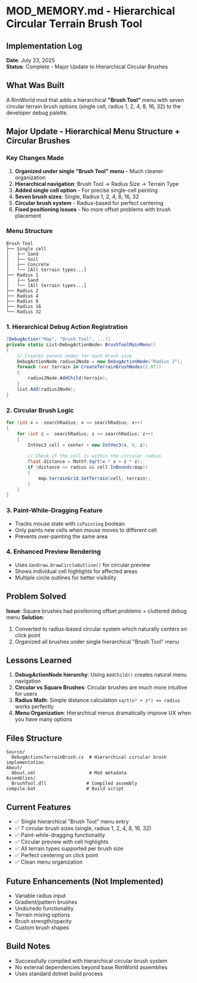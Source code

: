 # MOD_MEMORY.md - Hierarchical Circular Terrain Brush Tool

## Implementation Log
**Date**: July 23, 2025  
**Status**: Complete - Major Update to Hierarchical Circular Brushes

## What Was Built
A RimWorld mod that adds a hierarchical **"Brush Tool"** menu with seven circular terrain brush options (single cell, radius 1, 2, 4, 8, 16, 32) to the developer debug palette.

## Major Update - Hierarchical Menu Structure + Circular Brushes

### Key Changes Made
1. **Organized under single "Brush Tool" menu** - Much cleaner organization
2. **Hierarchical navigation**: Brush Tool → Radius Size → Terrain Type
3. **Added single cell option** - For precise single-cell painting
4. **Seven brush sizes**: Single, Radius 1, 2, 4, 8, 16, 32
5. **Circular brush system** - Radius-based for perfect centering
6. **Fixed positioning issues** - No more offset problems with brush placement

### Menu Structure
```
Brush Tool
├── Single cell
│   ├── Sand
│   ├── Soil  
│   ├── Concrete
│   └── [All terrain types...]
├── Radius 1
│   ├── Sand
│   └── [All terrain types...]
├── Radius 2
├── Radius 4
├── Radius 8
├── Radius 16
└── Radius 32
```

### 1. Hierarchical Debug Action Registration
```csharp
[DebugAction("Map", "Brush Tool", ...)]
private static List<DebugActionNode> BrushToolMainMenu()
{
    // Creates parent nodes for each brush size
    DebugActionNode radius2Node = new DebugActionNode("Radius 2");
    foreach (var terrain in CreateTerrainBrushNodes(2.0f))
    {
        radius2Node.AddChild(terrain);
    }
    list.Add(radius2Node);
}
```

### 2. Circular Brush Logic
```csharp
for (int x = -searchRadius; x <= searchRadius; x++)
{
    for (int z = -searchRadius; z <= searchRadius; z++)
    {
        IntVec3 cell = center + new IntVec3(x, 0, z);
        
        // Check if the cell is within the circular radius
        float distance = Mathf.Sqrt(x * x + z * z);
        if (distance <= radius && cell.InBounds(map))
        {
            map.terrainGrid.SetTerrain(cell, terrain);
        }
    }
}
```

### 3. Paint-While-Dragging Feature
- Tracks mouse state with `isPainting` boolean
- Only paints new cells when mouse moves to different cell
- Prevents over-painting the same area

### 4. Enhanced Preview Rendering
- Uses `GenDraw.DrawCircleOutline()` for circular preview
- Shows individual cell highlights for affected areas
- Multiple circle outlines for better visibility

## Problem Solved
**Issue**: Square brushes had positioning offset problems + cluttered debug menu
**Solution**: 
1. Converted to radius-based circular system which naturally centers on click point
2. Organized all brushes under single hierarchical "Brush Tool" menu

## Lessons Learned

1. **DebugActionNode hierarchy**: Using `AddChild()` creates natural menu navigation
2. **Circular vs Square Brushes**: Circular brushes are much more intuitive for users
3. **Radius Math**: Simple distance calculation `sqrt(x² + z²) <= radius` works perfectly
4. **Menu Organization**: Hierarchical menus dramatically improve UX when you have many options

## Files Structure
```
Source/
  DebugActionsTerrainBrush.cs  # Hierarchical circular brush implementation
About/
  About.xml                    # Mod metadata  
Assemblies/
  BrushTool.dll               # Compiled assembly
compile.bat                   # Build script
```

## Current Features
- ✅ Single hierarchical "Brush Tool" menu entry
- ✅ 7 circular brush sizes (single, radius 1, 2, 4, 8, 16, 32)
- ✅ Paint-while-dragging functionality  
- ✅ Circular preview with cell highlights
- ✅ All terrain types supported per brush size
- ✅ Perfect centering on click point
- ✅ Clean menu organization

## Future Enhancements (Not Implemented)
- Variable radius input
- Gradient/pattern brushes  
- Undo/redo functionality
- Terrain mixing options
- Brush strength/opacity
- Custom brush shapes

## Build Notes
- Successfully compiled with hierarchical circular brush system
- No external dependencies beyond base RimWorld assemblies
- Uses standard dotnet build process

